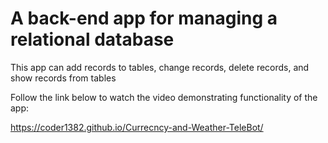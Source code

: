 # A back-end app for managing a relational database

This app can add records to tables, change records, delete records, and show records from tables

Follow the link below to watch the video demonstrating functionality of the app:

https://coder1382.github.io/Currecncy-and-Weather-TeleBot/